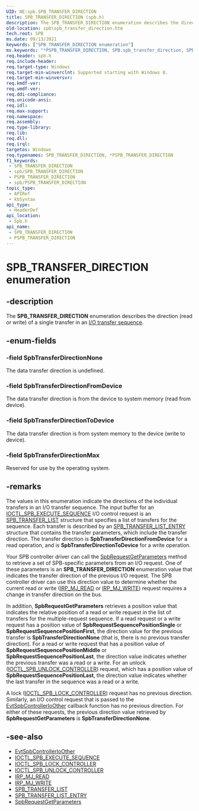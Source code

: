 ```yaml
---
UID: NE:spb.SPB_TRANSFER_DIRECTION
title: SPB_TRANSFER_DIRECTION (spb.h)
description: The SPB_TRANSFER_DIRECTION enumeration describes the direction (read or write) of a single transfer in an I/O transfer sequence.
old-location: spb\spb_transfer_direction.htm
tech.root: SPB
ms.date: 09/13/2021
keywords: ["SPB_TRANSFER_DIRECTION enumeration"]
ms.keywords: "*PSPB_TRANSFER_DIRECTION, SPB.spb_transfer_direction, SPB_TRANSFER_DIRECTION, SPB_TRANSFER_DIRECTION enumeration [Buses], SpbTransferDirectionFromDevice, SpbTransferDirectionMax, SpbTransferDirectionNone, SpbTransferDirectionToDevice, spb/SPB_TRANSFER_DIRECTION, spb/SpbTransferDirectionFromDevice, spb/SpbTransferDirectionMax, spb/SpbTransferDirectionNone, spb/SpbTransferDirectionToDevice"
req.header: spb.h
req.include-header: 
req.target-type: Windows
req.target-min-winverclnt: Supported starting with Windows 8.
req.target-min-winversvr: 
req.kmdf-ver: 
req.umdf-ver: 
req.ddi-compliance: 
req.unicode-ansi: 
req.idl: 
req.max-support: 
req.namespace: 
req.assembly: 
req.type-library: 
req.lib: 
req.dll: 
req.irql: 
targetos: Windows
req.typenames: SPB_TRANSFER_DIRECTION, *PSPB_TRANSFER_DIRECTION
f1_keywords:
 - SPB_TRANSFER_DIRECTION
 - spb/SPB_TRANSFER_DIRECTION
 - PSPB_TRANSFER_DIRECTION
 - spb/PSPB_TRANSFER_DIRECTION
topic_type:
 - APIRef
 - kbSyntax
api_type:
 - HeaderDef
api_location:
 - Spb.h
api_name:
 - SPB_TRANSFER_DIRECTION
 - PSPB_TRANSFER_DIRECTION
---
```


# SPB_TRANSFER_DIRECTION enumeration

## -description

The **SPB_TRANSFER_DIRECTION** enumeration describes the direction (read or write) of a single transfer in an [I/O transfer sequence](/windows-hardware/drivers/spb/i-o-transfer-sequences).

## -enum-fields

### -field SpbTransferDirectionNone

The data transfer direction is undefined.

### -field SpbTransferDirectionFromDevice

The data transfer direction is from the device to system memory (read from device).

### -field SpbTransferDirectionToDevice

The data transfer direction is from system memory to the device (write to device).

### -field SpbTransferDirectionMax

Reserved for use by the operating system.

## -remarks

The values in this enumeration indicate the directions of the individual transfers in an I/O transfer sequence. The input buffer for an [IOCTL_SPB_EXECUTE_SEQUENCE](/windows-hardware/drivers/spb/spb-ioctls#ioctl_spb_execute_sequence) I/O control request is an [SPB_TRANSFER_LIST](/windows-hardware/drivers/ddi/spb/ns-spb-spb_transfer_list) structure that specifies a list of transfers for the sequence. Each transfer is described by an [SPB_TRANSFER_LIST_ENTRY](/windows-hardware/drivers/ddi/spb/ns-spb-spb_transfer_list_entry) structure that contains the transfer parameters, which include the transfer direction. The transfer direction is **SpbTransferDirectionFromDevice** for a read operation, and is **SpbTransferDirectionToDevice** for a write operation.

Your SPB controller driver can call  the [SpbRequestGetParameters](/windows-hardware/drivers/ddi/spbcx/nf-spbcx-spbrequestgetparameters) method to retrieve a set of SPB-specific parameters from an I/O request. One of these parameters is an **SPB_TRANSFER_DIRECTION** enumeration value that indicates the transfer direction of the previous I/O request. The SPB controller driver can use this direction value to determine whether the current read or write ([IRP_MJ_READ](/windows-hardware/drivers/ifs/irp-mj-read) or [IRP_MJ_WRITE](/windows-hardware/drivers/kernel/irp-mj-write)) request requires a change in transfer direction on the bus.

In addition, **SpbRequestGetParameters** retrieves a position value that indicates the relative position of a read or write  request in the list of transfers for the multiple-request sequence. If a read request or a write request has a position value of **SpbRequestSequencePositionSingle** or **SpbRequestSequencePositionFirst**, the direction value for the previous transfer is **SpbTransferDirectionNone** (that is, there is no previous transfer direction). For a read or write request that has a position value of **SpbRequestSequencePositionMiddle** or **SpbRequestSequencePositionLast**, the direction value indicates whether the previous transfer was a read or a write. For an unlock ([IOCTL_SPB_UNLOCK_CONTROLLER](/windows-hardware/drivers/spb/spb-ioctls#ioctl_spb_unlock_controller-control-code)) request, which has a position value of **SpbRequestSequencePositionLast**, the direction value indicates whether the last transfer in the sequence was a read or a write.

A lock ([IOCTL_SPB_LOCK_CONTROLLER](/windows-hardware/drivers/spb/spb-ioctls#ioctl_spb_lock_controller-control-code)) request has no previous direction. Similarly, an I/O control request that is passed to the [EvtSpbControllerIoOther](/windows-hardware/drivers/ddi/spbcx/nc-spbcx-evt_spb_controller_other) callback function has no previous direction. For either of these requests, the previous direction value retrieved by **SpbRequestGetParameters** is **SpbTransferDirectionNone**.

## -see-also

* [EvtSpbControllerIoOther](/windows-hardware/drivers/ddi/spbcx/nc-spbcx-evt_spb_controller_other)
* [IOCTL_SPB_EXECUTE_SEQUENCE](/windows-hardware/drivers/spb/spb-ioctls#ioctl_spb_execute_sequence)
* [IOCTL_SPB_LOCK_CONTROLLER](/windows-hardware/drivers/spb/spb-ioctls#ioctl_spb_lock_controller-control-code)
* [IOCTL_SPB_UNLOCK_CONTROLLER](/windows-hardware/drivers/spb/spb-ioctls#ioctl_spb_unlock_controller-control-code)
* [IRP_MJ_READ](/windows-hardware/drivers/ifs/irp-mj-read)
* [IRP_MJ_WRITE](/windows-hardware/drivers/kernel/irp-mj-write)
* [SPB_TRANSFER_LIST](/windows-hardware/drivers/ddi/spb/ns-spb-spb_transfer_list)
* [SPB_TRANSFER_LIST_ENTRY](/windows-hardware/drivers/ddi/spb/ns-spb-spb_transfer_list_entry)
* [SpbRequestGetParameters](/windows-hardware/drivers/ddi/spbcx/nf-spbcx-spbrequestgetparameters)
